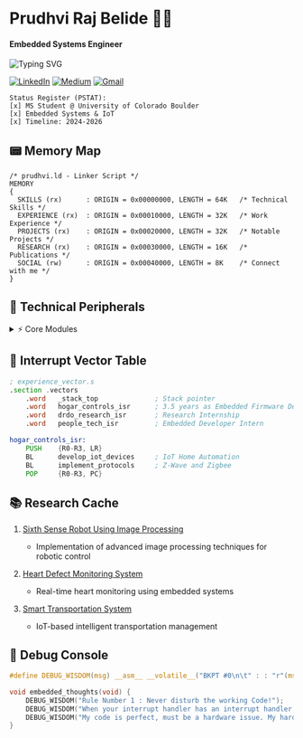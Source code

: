 # **Prudhvi Raj Belide** 👨‍💻 
#### Embedded Systems Engineer

<div align="left">
  <img src="https://readme-typing-svg.demolab.com?font=JetBrains+Mono&duration=3000&pause=1000&color=00FF41&left=true&vCenter=true&width=435&lines=Loading+Firmware...;Initializing+Peripherals...;Setting+up+RTOS...;System+ready!" alt="Typing SVG" />

  
[![LinkedIn](https://img.shields.io/badge/LinkedIn-0077B5?style=for-the-badge&logo=linkedin&logoColor=white)](https://www.linkedin.com/in/prudhvibelide10/)
[![Medium](https://img.shields.io/badge/Medium-12100E?style=for-the-badge&logo=medium&logoColor=white)](https://medium.com/@prudhvi.belide)
[![Gmail](https://img.shields.io/badge/Gmail-D14836?style=for-the-badge&logo=gmail&logoColor=white)](mailto:prrbe.0610@gmail.com)


  ```text
  Status Register (PSTAT):
  [x] MS Student @ University of Colorado Boulder
  [x] Embedded Systems & IoT 
  [x] Timeline: 2024-2026
  ```
</div>

## 📟 Memory Map

```ld
/* prudhvi.ld - Linker Script */
MEMORY
{
  SKILLS (rx)      : ORIGIN = 0x00000000, LENGTH = 64K   /* Technical Skills */
  EXPERIENCE (rx)  : ORIGIN = 0x00010000, LENGTH = 32K   /* Work Experience */
  PROJECTS (rx)    : ORIGIN = 0x00020000, LENGTH = 32K   /* Notable Projects */
  RESEARCH (rx)    : ORIGIN = 0x00030000, LENGTH = 16K   /* Publications */
  SOCIAL (rw)      : ORIGIN = 0x00040000, LENGTH = 8K    /* Connect with me */
}
```

## 🔧 Technical Peripherals

<details>
<summary>⚡ Core Modules</summary>

```c
/* system_config.h */
#define MCU_PLATFORMS {
    "ARM Cortex M0/M3/M4",
    "STM32F4xx",
    "MKL16Z32VLH4",
    "ESP32",
    "ZGM130S/230S",
    "8051"
}

#define PROTOCOLS {
    UART_ENABLED   = 1,
    SPI_ENABLED    = 1,
    I2C_ENABLED    = 1,
    ZIGBEE_ENABLED = 1,
    ZWAVE_ENABLED  = 1,
    BLE_ENABLED    = 1
}

typedef struct {
    const char* languages[4];
    const char* frameworks[3];
    const char* tools[7];
} Skills_t;

Skills_t mySkills = {
    .languages = {"C", "Embedded C", "Assembly", "Python"},
    .frameworks = {"FreeRTOS", "Bare-metal", "Embedded Linux"},
    .tools = {"Simplicity Studio", "STM32CubeIDE", "Keil", 
              "VSCode", "Altium", "Oscilloscope", "Logic Analyzer"}
};
```
</details>

## 🔄 Interrupt Vector Table

```asm
; experience_vector.s
.section .vectors
    .word   _stack_top              ; Stack pointer
    .word   hogar_controls_isr      ; 3.5 years as Embedded Firmware Developer
    .word   drdo_research_isr       ; Research Internship
    .word   people_tech_isr         ; Embedded Developer Intern

hogar_controls_isr:
    PUSH    {R0-R3, LR}
    BL      develop_iot_devices     ; IoT Home Automation
    BL      implement_protocols     ; Z-Wave and Zigbee
    POP     {R0-R3, PC}
```

## 📚 Research Cache

1. [Sixth Sense Robot Using Image Processing](https://ieeexplore.ieee.org/document/9770743)
   - Implementation of advanced image processing techniques for robotic control

2. [Heart Defect Monitoring System](https://ieeexplore.ieee.org/document/9770624)
   - Real-time heart monitoring using embedded systems

3. [Smart Transportation System](https://ieeexplore.ieee.org/document/9545525)
   - IoT-based intelligent transportation management


## 💭 Debug Console

```c
#define DEBUG_WISDOM(msg) __asm__ __volatile__("BKPT #0\n\t" : : "r"(msg))

void embedded_thoughts(void) {
    DEBUG_WISDOM("Rule Number 1 : Never disturb the working Code!");
    DEBUG_WISDOM("When your interrupt handler has an interrupt handler, it's time to rethink life choices");
    DEBUG_WISDOM("My code is perfect, must be a hardware issue. My hardware is perfect, must be a code issue");
}
```




<div align="center">
  
